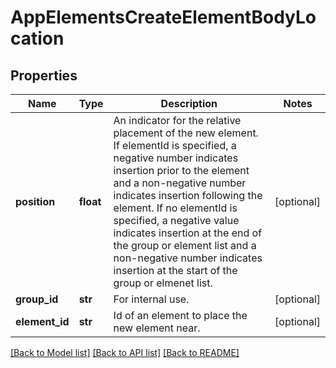 # AppElementsCreateElementBodyLocation

## Properties
Name | Type | Description | Notes
------------ | ------------- | ------------- | -------------
**position** | **float** | An indicator for the relative placement of the new element.    If elementId is specified, a negative number indicates insertion prior to the element and a non-negative    number indicates insertion following the element. If no elementId is specified, a negative value indicates    insertion at the end of the group or element list and a non-negative number indicates insertion at the start    of the group or elmenet list. | [optional] 
**group_id** | **str** | For internal use. | [optional] 
**element_id** | **str** | Id of an element to place the new element near. | [optional] 

[[Back to Model list]](../README.md#documentation-for-models) [[Back to API list]](../README.md#documentation-for-api-endpoints) [[Back to README]](../README.md)



